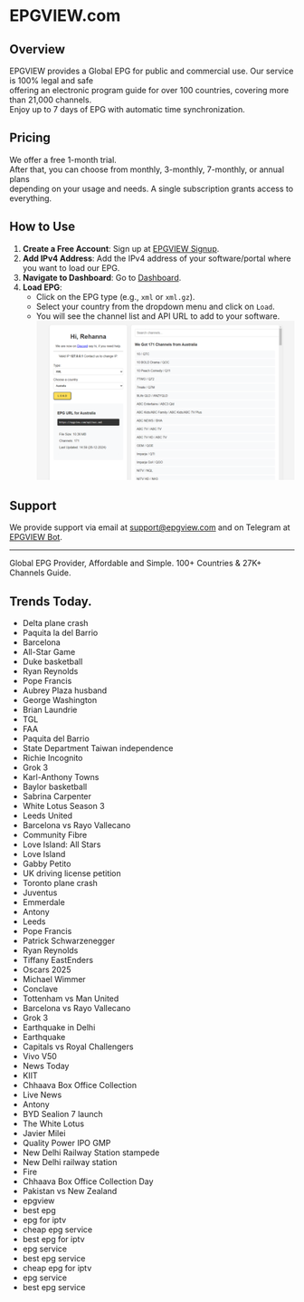 # EPGVIEW.com



## Overview
EPGVIEW provides a Global EPG for public and commercial use. Our service is 100% legal and safe\
offering an electronic program guide for over 100 countries, covering more than 21,000 channels.\
Enjoy up to 7 days of EPG with automatic time synchronization.

## Pricing
We offer a free 1-month trial. \
After that, you can choose from monthly, 3-monthly, 7-monthly, or annual plans \
depending on your usage and needs. A single subscription grants access to everything.

## How to Use
1. **Create a Free Account**: Sign up at [EPGVIEW Signup](https://epgview.com/signup.php).
2. **Add IPv4 Address**: Add the IPv4 address of your software/portal where you want to load our EPG.
3. **Navigate to Dashboard**: Go to [Dashboard](https://epgview.com/dashboard.php).
4. **Load EPG**:
   - Click on the EPG type (e.g., `xml` or `xml.gz`).
   - Select your country from the dropdown menu and click on `Load`.
   - You will see the channel list and API URL to add to your software.
![EPGVIEW](img/dashboard.png)
## Support
We provide support via email at [support@epgview.com](mailto:support@epgview.com) and on Telegram at [EPGVIEW Bot](https://t.me/epgview_bot).

---

Global EPG Provider, Affordable and Simple. 100+ Countries & 27K+ Channels Guide.

## Trends Today.

- Delta plane crash
- Paquita la del Barrio
- Barcelona
- All-Star Game
- Duke basketball
- Ryan Reynolds
- Pope Francis
- Aubrey Plaza husband
- George Washington
- Brian Laundrie
- TGL
- FAA
- Paquita del Barrio
- State Department Taiwan independence
- Richie Incognito
- Grok 3
- Karl-Anthony Towns
- Baylor basketball
- Sabrina Carpenter
- White Lotus Season 3
- Leeds United
- Barcelona vs Rayo Vallecano
- Community Fibre
- Love Island: All Stars
- Love Island
- Gabby Petito
- UK driving license petition
- Toronto plane crash
- Juventus
- Emmerdale
- Antony
- Leeds
- Pope Francis
- Patrick Schwarzenegger
- Ryan Reynolds
- Tiffany EastEnders
- Oscars 2025
- Michael Wimmer
- Conclave
- Tottenham vs Man United
- Barcelona vs Rayo Vallecano
- Grok 3
- Earthquake in Delhi
- Earthquake
- Capitals vs Royal Challengers
- Vivo V50
- News Today
- KIIT
- Chhaava Box Office Collection
- Live News
- Antony
- BYD Sealion 7 launch
- The White Lotus
- Javier Milei
- Quality Power IPO GMP
- New Delhi Railway Station stampede
- New Delhi railway station
- Fire
- Chhaava Box Office Collection Day
- Pakistan vs New Zealand
- epgview
- best epg
- epg for iptv
- cheap epg service
- best epg for iptv
- epg service
- best epg service
- cheap epg for iptv
- epg service
- best epg service
